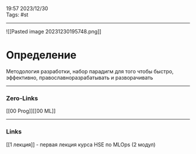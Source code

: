19:57     2023/12/30    
Tags: #st
____
![[Pasted image 20231230195748.png]]
# Определение
Методология разработки, набор парадигм для того чтобы быстро, эффективно, православноразрабатывать и разворачивать  


____
### Zero-Links
[[00 Prog]][[00 ML]]

____
### Links
[[1 лекция]] - первая лекция курса HSE по MLOps (2 модул)
